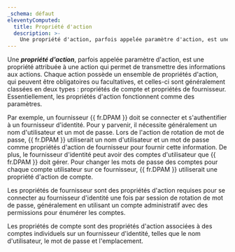 ```yaml
---
_schema: défaut
eleventyComputed:
  title: Propriété d'action
  description: >-
    Une propriété d'action, parfois appelée paramètre d'action, est une propriété attribuée à une action qui permet de transmettre des informations aux actions.
---
```

Une ***propriété d'action***, parfois appelée paramètre d'action, est une propriété attribuée à une action qui permet de transmettre des informations aux actions. Chaque action possède un ensemble de propriétés d'action, qui peuvent être obligatoires ou facultatives, et celles-ci sont généralement classées en deux types : propriétés de compte et propriétés de fournisseur. Essentiellement, les propriétés d'action fonctionnent comme des paramètres.

Par exemple, un fournisseur {{ fr.DPAM }} doit se connecter et s'authentifier à un fournisseur d'identité. Pour y parvenir, il nécessite généralement un nom d'utilisateur et un mot de passe. Lors de l'action de rotation de mot de passe, {{ fr.DPAM }} utiliserait un nom d'utilisateur et un mot de passe comme propriétés d'action de fournisseur pour fournir cette information. De plus, le fournisseur d'identité peut avoir des comptes d'utilisateur que {{ fr.DPAM }} doit gérer. Pour changer les mots de passe des comptes pour chaque compte utilisateur sur ce fournisseur, {{ fr.DPAM }} utiliserait une propriété d'action de compte.

Les propriétés de fournisseur sont des propriétés d'action requises pour se connecter au fournisseur d'identité une fois par session de rotation de mot de passe, généralement en utilisant un compte administratif avec des permissions pour énumérer les comptes.

Les propriétés de compte sont des propriétés d'action associées à des comptes individuels sur un fournisseur d'identité, telles que le nom d'utilisateur, le mot de passe et l'emplacement.
